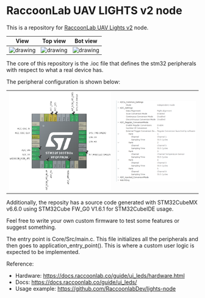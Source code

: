# RaccoonLab UAV LIGHTS v2 node

This is a repository for [RaccoonLab UAV Lights v2](https://docs.raccoonlab.co/guide/ui_leds/) node.

| View | Top view | Bot view |
| ---- | --- | ------ |
| <img src="https://docs.raccoonlab.co/assets/img/t-view.42a0bfba.png" alt="drawing" width="225"> | <img src="https://docs.raccoonlab.co/assets/img/t-view-top.39aeaa81.png" alt="drawing" width="225"> | <img src="https://docs.raccoonlab.co/assets/img/t-view-bottom.e9a28e7d.png" alt="drawing" width="225">|

The core of this repository is the .ioc file that defines the stm32 peripherals with respect to what a real device has.

The peripheral configuration is shown below:

| | |
|-|-|
| <img src="Assets/stm32cubemx.png" alt="drawing"> | <img src="Assets/adc1_settings.png" alt="drawing"> |

Additionally, the reposity has a source code generated with STM32CubeMX v6.6.0 using STM32Cube FW_G0 V1.6.1 for STM32CubeIDE usage.

Feel free to write your own custom firmware to test some features or suggest something.

The entry point is Core/Src/main.c. This file initializes all the peripherals and then goes to application_entry_point(). This is where a custom user logic is expected to be implemented.

Reference:
- Hardware: https://docs.raccoonlab.co/guide/ui_leds/hardware.html
- Docs: https://docs.raccoonlab.co/guide/ui_leds/
- Usage example: https://github.com/RaccoonlabDev/lights-node
